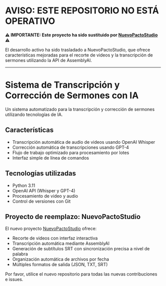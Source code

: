 # AVISO: ESTE REPOSITORIO NO ESTÁ OPERATIVO

**⚠️ IMPORTANTE: Este proyecto ha sido sustituido por [NuevoPactoStudio](https://github.com/rodrigopardo21/NuevoPactoStudio) ⚠️**

El desarrollo activo ha sido trasladado a NuevoPactoStudio, que ofrece características mejoradas para el recorte de videos y la transcripción de sermones utilizando la API de AssemblyAI.

---

# Sistema de Transcripción y Corrección de Sermones con IA

Un sistema automatizado para la transcripción y corrección de sermones utilizando tecnologías de IA.

## Características

- Transcripción automática de audio de videos usando OpenAI Whisper
- Corrección automática de transcripciones usando GPT-4
- Flujo de trabajo optimizado para procesamiento por lotes
- Interfaz simple de línea de comandos

## Tecnologías utilizadas

- Python 3.11
- OpenAI API (Whisper y GPT-4)
- Procesamiento de video y audio
- Control de versiones con Git

## Proyecto de reemplazo: NuevoPactoStudio

El nuevo proyecto [NuevoPactoStudio](https://github.com/rodrigopardo21/NuevoPactoStudio) ofrece:

- Recorte de videos con interfaz interactiva
- Transcripción automática mediante AssemblyAI
- Generación de subtítulos SRT con sincronización precisa a nivel de palabra
- Organización automática de archivos por fecha
- Múltiples formatos de salida (JSON, TXT, SRT)

Por favor, utilice el nuevo repositorio para todas las nuevas contribuciones e issues.
